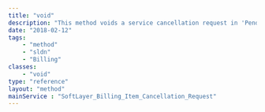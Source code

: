 ```yaml
---
title: "void"
description: "This method voids a service cancellation request in 'Pending' or 'Approved' status. "
date: "2018-02-12"
tags:
    - "method"
    - "sldn"
    - "Billing"
classes:
    - "void"
type: "reference"
layout: "method"
mainService : "SoftLayer_Billing_Item_Cancellation_Request"
---
```

